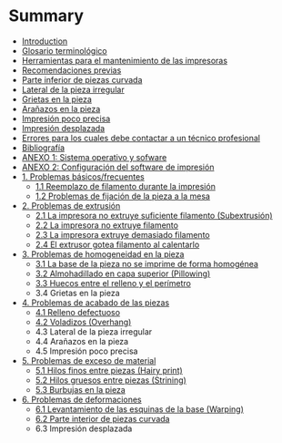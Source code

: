# Summary

* [Introduction](README.md)
* [Glosario terminológico](glosario.md)
* [Herramientas para el mantenimiento de las impresoras](herramientas_para_el_mantenimiento_de_las_impresor.md)
* [Recomendaciones previas](recomendaciones_previas.md)
* [Parte inferior de piezas curvada](bases_curvadas.md)
* [Lateral de la pieza irregular](lateral_de_la_pieza_irregular.md)
* [Grietas en la pieza](grietas_en_la_pieza.md)
* [Arañazos en la pieza](aranazos_en_la_pieza.md)
* [Impresión poco precisa](impresion_poco_precisa.md)
* [Impresión desplazada](impresion_desplazada.md)
* [Errores para los cuales debe contactar a un técnico profesional](errores_para_los_cuales_debe_contactar_a_un_tecnic.md)
* [Bibliografía](bibliografia.md)
* [ANEXO 1: Sistema operativo y sofware](anexo_2_sistema_operativo_y_sofware.md)
* [ANEXO 2: Configuración del software de impresión](anexo_1_archivos_de_configuracion.md)
* [1. Problemas básicos/frecuentes](problemas_basicosfrecuentes.md)
   * [1.1 Reemplazo de filamento durante la impresión](11_reemplazo_de_filamento_durante_la_impresion.md)
   * [1.2 Problemas de fijación de la pieza a la mesa](12_problemas_de_fijacion_de_la_pieza_a_la_mesa.md)
* [2. Problemas de extrusión](problemas_de_extrusion.md)
   * [2.1 La impresora no extruye suficiente filamento (Subextrusión)](21_la_impresora_no_extruye_suficiente_filamento_su.md)
   * [2.2 La impresora no extruye filamento](22_la_impresora_no_extruye_filamento.md)
   * [2.3 La impresora extruye demasiado filamento](23_la_impresora_extruye_demasiado_filamento.md)
   * [2.4 El extrusor gotea filamento al calentarlo](24_el_extrusor_gotea_filamento_al_calentarlo.md)
* [3. Problemas de homogeneidad en la pieza](problemas_de_homogeneidad_del_material.md)
   * [3.1 La base de la pieza no se imprime de forma homogénea](31_la_base_de_la_pieza_no_se_imprime_de_forma_homo.md)
   * [3.2 Almohadillado en capa superior (Pillowing)](32_almohadillado_en_capa_superior_pillowing.md)
   * [3.3 Huecos entre el relleno y el perímetro](33_huecos_entre_el_relleno_y_el_perimetro.md)
   * 3.4 Grietas en la pieza
* [4. Problemas de acabado de las piezas](problemas_de_acabado_de_las_piezas.md)
   * [4.1 Relleno defectuoso](41_relleno_defectuoso.md)
   * [4.2 Voladizos (Overhang)](42_voladizos_overhang.md)
   * 4.3 Lateral de la pieza irregular
   * 4.4 Arañazos en la pieza
   * 4.5 Impresión poco precisa
* [5. Problemas de exceso de material](problemas_de_exceso_de_material.md)
   * [5.1 Hilos finos entre piezas (Hairy print)](51_hilos_finos_entre_piezas_hairy_print.md)
   * [5.2 Hilos gruesos entre piezas (Strining)](52_hilos_gruesos_entre_piezas_strining.md)
   * [5.3 Burbujas en la pieza](53_burbujas_en_la_pieza.md)
* [6. Problemas de deformaciones](problemas_de_deformaciones.md)
   * [6.1 Levantamiento de las esquinas de la base (Warping)](61_levantamiento_de_las_esquinas_de_la_base_warpin.md)
   * [6.2 Parte interior de piezas curvada](62_parte_interior_de_piezas_curvada.md)
   * 6.3 Impresión desplazada

